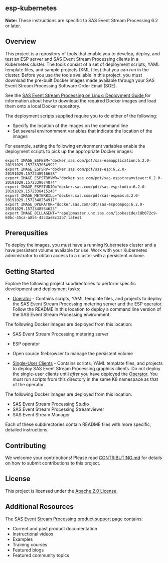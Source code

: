 ## esp-kubernetes

**Note:** These instructions are specific to SAS Event Stream Processing 6.2 or later.

## Overview
This project is a repository of tools that enable you to develop, deploy, and test an ESP server and SAS Event Stream Processing 
clients in a Kubernetes cluster.  The tools consist of a set of deployment scripts, YAML template files, and sample projects (XML files) that you can run in the cluster. Before you use the tools available in this project, you must download the pre-built Docker images made available through your 
SAS Event Stream Processing Software Order Email (SOE).  

See the 
[SAS Event Stream Processing on Linux: Deployment Guide ](http://pubshelpcenter.unx.sas.com:8080/test/?cdcId=espcdc&cdcVersion=6.2&docsetId=dplyesp0phy0lax&docsetTarget=titlepage.htm&locale=en) for information about how to download the required Docker images and load them onto a local Docker repository. 

The deployment scripts supplied require you to do either of the following:
* Specify the location of the images on the command line
* Set several environmment variables that indicate the location of the images

For example, setting the following environment variables enable the deployment scripts to pick up the appropriate Docker images:

```shell
export IMAGE_ESPESM="docker.sas.com/pdt/sas-esmapplication:6.2.0-20191029.1572337034992"
export IMAGE_ESPSRV="docker.sas.com/pdt/sas-esp:6.2.0-20191029.1572348916638"
export IMAGE_ESPSTRMVWR="docker.sas.com/pdt/sas-espstreamviewer:6.2.0-20191029.1572339074874"
export IMAGE_ESPSTUDIO="docker.sas.com/pdt/sas-espstudio:6.2.0-20191029.1572338415245"
export IMAGE_METERBILL="docker.sas.com/pdt/sas-espmbs:6.2.0-20191029.1572348254917"
export IMAGE_OPERATOR="docker.sas.com/pdt/sas-espcompop:6.2.0-20191029.1572348554623"
export IMAGE_BILLAGENT="repulpmaster.unx.sas.com/lookaside/18b072c9-60bc-45ca-a854-43c3ae8c13b7:latest
```

## Prerequsities
To deploy the images, you must have a running Kubernetes cluster and a have persistent volume available for use.  Work with your Kubernetes administrator to obtain access to a cluster with a persistent volume.

## Getting Started

Explore the following project subdirectories to perform specific development and deployment tasks:

* [Operator](/operator) - Contains scripts, YAML template files, and projects to deploy the SAS Event Stream Processing metering server 
and the ESP operator. Follow the README in this location to deploy a command line version of the SAS Event Stream Processing environment.

The following Docker images are deployed from this location:
  * SAS Event Stream Processing metering server
  * ESP operator
  * Open source filebrowser to manage the persistent volume


* [Single-User Clients](/single_user_clients) - Contains scripts, YAML template files, and projects to deploy SAS Event Stream Processing 
graphics clients.  Do not deploy the single-user clients until *after* you have deployed the [Operator](/operator). You must run scripts from this directory in the same K8 namespace as that of the operator.

The following Docker images are deployed from this location: 
  * SAS Event Stream Processing Studio
  * SAS Event Stream Processing Streamviewer
  * SAS Event Stream Manager


Each of these subdirectories contain README files with more specific, detailed instructions.

## Contributing

We welcome your contributions! Please read [CONTRIBUTING.md](CONTRIBUTING.md) for details on how to submit contributions to this project.

## License

This project is licensed under the [Apache 2.0 License](LICENSE).

## Additional Resources

The [SAS Event Stream Processing product support page](https://support.sas.com/en/software/event-stream-processing-support.html)
contains:
* Current and past product documentation
* Instructional videos
* Examples
* Training courses
* Featured blogs
* Featured community topics
